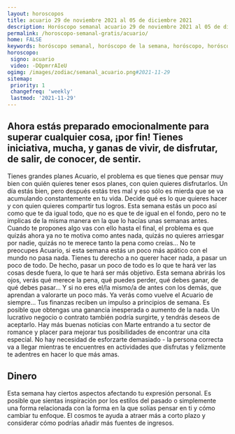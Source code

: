 ```yaml
---
layout: horoscopos
title: acuario 29 de noviembre 2021 al 05 de diciembre 2021 
description: Horóscopo semanal acuario 29 de noviembre 2021 al 05 de diciembre 2021. Ahora estás preparado emocionalmente para superar cualquier cosa, ¡por fin! Tienes iniciativa, mucha, y ganas de vivir, de disfrutar, de salir, de conocer, de sentir.
permalink: /horoscopo-semanal-gratis/acuario/
home: FALSE
keywords: horóscopo semanal, horóscopo de la semana, horóscopo, horóscopo gratis,horóscopos, horóscopo esperanza gracia, horoscopos acuario la semana, horóscopos gratis, Tarot, Astrologia, Zodíaco, acuario, horoscopo gratis, semanal
horoscopo:
 signo: acuario
 video: -DQpmrrAIeU
ogimg: /images/zodiac/semanal_acuario.png#2021-11-29
sitemap:
 priority: 1
 changefreq: 'weekly'
 lastmod: '2021-11-29'
---
```




## Ahora estás preparado emocionalmente para superar cualquier cosa, ¡por fin! Tienes iniciativa, mucha, y ganas de vivir, de disfrutar, de salir, de conocer, de sentir.

Tienes grandes planes Acuario, el problema es que tienes que pensar muy bien con quién quieres tener esos planes, con quien quieres disfrutarlos. Un día estás bien, pero después estás tres mal y eso sólo es mierda que se va acumulando constantemente en tu vida. Decide qué es lo que quieres hacer y con quien quieres compartir tus logros. Esta semana estás un poco así como que te da igual todo, que no es que te de igual en el fondo, pero no te implicas de la misma manera en la que lo hacías unas semanas antes. Cuando te propones algo vas con ello hasta el final, el problema es que quizás ahora ya no te motiva como antes nada, quizás no quieres arriesgar por nadie, quizás no te merece tanto la pena como creías… No te preocupes Acuario, si esta semana estás un poco más apático con el mundo no pasa nada. Tienes tu derecho a no querer hacer nada, a pasar un poco de todo. De hecho, pasar un poco de todo es lo que te hará ver las cosas desde fuera, lo que te hará ser más objetivo. Esta semana abrirás los ojos, verás qué merece la pena, qué puedes perder, qué debes ganar, de qué debes pasar… Y si no eres el/la mismo/a de antes con los demás, que aprendan a valorarte un poco más. Ya verás como vuelve el Acuario de siempre…
Tus finanzas reciben un impulso a principios de semana. Es posible que obtengas una ganancia inesperada o aumento de la nada. Un lucrativo negocio o contrato también podría surgirte, y tendrás deseos de aceptarlo. Hay más buenas noticias con Marte entrando a tu sector de romance y placer para mejorar tus posibilidades de encontrar una cita especial. No hay necesidad de esforzarte demasiado - la persona correcta va a llegar mientras te encuentres en actividades que disfrutas y felizmente te adentres en hacer lo que más amas.

## Dinero

Esta semana hay ciertos aspectos afectando tu expresión personal. Es posible que sientas inspiración por los estilos del pasado o simplemente una forma relacionada con la forma en la que solías pensar en ti y cómo cambiar tu enfoque. El cosmos te ayuda a atraer más a corto plazo y considerar cómo podrías añadir más fuentes de ingresos.
